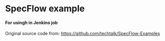  SpecFlow example
================

#### For usingh in Jenkins job

Original source code from:
https://github.com/techtalk/SpecFlow-Examples